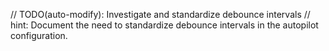 // TODO(auto-modify): Investigate and standardize debounce intervals
// hint: Document the need to standardize debounce intervals in the autopilot configuration.
